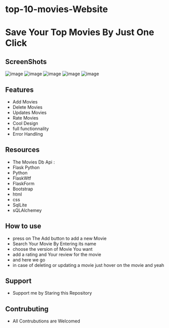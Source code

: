 # top-10-movies-Website

# Save Your Top Movies By Just One Click

## ScreenShots
![image](https://user-images.githubusercontent.com/91225280/179946462-f1a644c9-9780-474a-a5d4-3419766c030d.png)
![image](https://user-images.githubusercontent.com/91225280/179946524-23e9d101-b415-40be-9b14-0f15e0bb2e9f.png)
![image](https://user-images.githubusercontent.com/91225280/179946641-628632d2-82e2-4bd1-b8d8-bd1c5249522f.png)
![image](https://user-images.githubusercontent.com/91225280/179946683-521ea02a-9d28-42c3-a72a-74261ae82b64.png)
![image](https://user-images.githubusercontent.com/91225280/179946776-a9672345-397d-4f6f-b703-faf98201ac81.png)

## Features

- Add Movies
- Delete Movies
- Updates Movies
- Rate Movies
- Cool Design 
- full functionnality
- Error Handling


## Resources

- The Movies Db Api :
- Flask Python
- Python
- FlaskWtf
- FlaskForm
- Bootstrap
- html
- css
- SqlLite
- sQLAlchemey


## How to use
- press on The Add button to add a new Movie
- Search Your Movie By Entering its name
- choose the version of Movie You want
- add a rating and Your review for the movie
- and here we go
- in case of deleting or updating a movie just hover on the movie and yeah

## Support
- Support me by Staring this Repository

##  Contrubuting
- All Contrubutions are Welcomed
